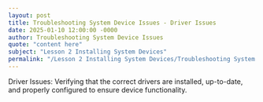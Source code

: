```yaml
---
layout: post
title: Troubleshooting System Device Issues - Driver Issues
date: 2025-01-10 12:00:00 -0000
author: Troubleshooting System Device Issues
quote: "content here"
subject: "Lesson 2 Installing System Devices"
permalink: "/Lesson 2 Installing System Devices/Troubleshooting System Device Issues/Troubleshooting System Device Issues - Driver Issues"
---
```


Driver Issues: Verifying that the correct drivers are installed, up-to-date, and properly configured to ensure device functionality.
